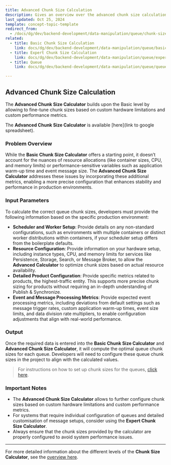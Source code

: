 ```yaml
---
title: Advanced Chunk Size Calculation
description: Gives an overview over the advanced chunk size calculation
last_updated: Oct 25, 2024
template: concept-topic-template
redirect_from:
  - /docs/dg/dev/backend-development/data-manipulation/queue/chunk-size-calculation.html
related:
  - title: Basic Chunk Size Calculation
    link: docs/dg/dev/backend-development/data-manipulation/queue/basic-chunk-size-calculation.html
  - title: Expert Chunk Size Calculation
    link: docs/dg/dev/backend-development/data-manipulation/queue/expert-chunk-size-calculation.html
  - title: Queue
    link: docs/dg/dev/backend-development/data-manipulation/queue/queue.html

---
```


## Advanced Chunk Size Calculation

The **Advanced Chunk Size Calculator** builds upon the Basic level by allowing to fine-tune chunk sizes based on custom hardware limitations and custom performance metrics.

The **Advanced Chunk Size Calculator** is available [here](link to google spreadsheet).

### Problem Overview

While the **Basic Chunk Size Calculator** offers a starting point, it doesn’t account for the nuances of resource allocations (like container sizes, CPU, and memory limits) or performance-sensitive variables such as application warm-up time and event message size. The **Advanced Chunk Size Calculator** addresses these issues by incorporating these additional metrics, enabling a more precise configuration that enhances stability and performance in production environments.

### Input Parameters

To calculate the correct queue chunk sizes, developers must provide the following information based on the specific production environment:
- **Scheduler and Worker Setup**: Provide details on any non-standard configurations, such as environments with multiple containers or distinct worker distributions within containers, if your scheduler setup differs from the boilerplate defaults.
- **Resource Configuration**: Provide information on your hardware setup, including instance types, CPU, and memory limits for services like Persistence, Storage, Search, or Message Broker, to allow the **Advanced Calculator** to optimize chunk sizes based on actual resource availability.
- **Detailed Product Configuration**: Provide specific metrics related to products, the highest-traffic entity. This supports more precise chunk sizing for products without requiring an in-depth understanding of Publish & Synchronize.
- **Event and Message Processing Metrics**: Provide expected event processing metrics, including deviations from default settings such as message trigger rates, custom application warm-up times, event size limits, and data division rate multipliers, to enable configuration adjustments that align with real-world performance.

### Output

Once the required data is entered into the **Basic Chunk Size Calculator** and **Advanced Chunk Size Calculator**, it will compute the optimal queue chunk sizes for each queue. Developers will need to configure these queue chunk sizes in the project to align with the calculated values.

> For instructions on how to set up chunk sizes for the queues, [click here](https://docs.spryker.com/docs/dg/dev/backend-development/data-manipulation/queue/queue.html#configuration-for-chunk-size).


### Important Notes

- The **Advanced Chunk Size Calculator** allows to further configure chunk sizes based on custom hardware limitations and custom performance metrics.
- For systems that require individual configuration of queues and detailed customisation of message setups, consider using the **Expert Chunk Size Calculator**.
- Always ensure that the chunk sizes provided by the calculator are properly configured to avoid system performance issues.

---

For more detailed information about the different levels of the **Chunk Size Calculator**, see the [overview here](https://docs.spryker.com/docs/dg/dev/backend-development/data-manipulation/queue/chunk-size-calculation.html).
